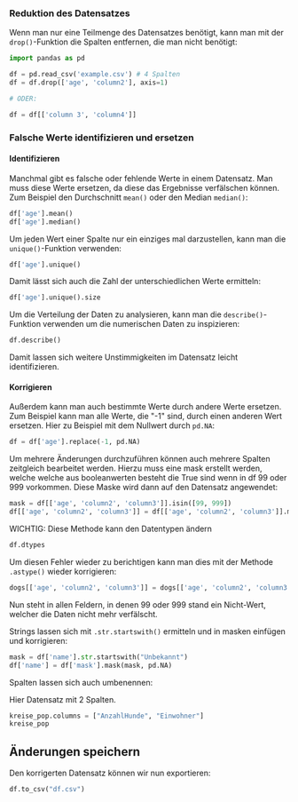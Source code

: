 ### Reduktion des Datensatzes

Wenn man nur eine Teilmenge des Datensatzes benötigt, kann man mit der `drop()`-Funktion die Spalten entfernen, die man nicht benötigt:

```python
import pandas as pd

df = pd.read_csv('example.csv') # 4 Spalten
df = df.drop(['age', 'column2'], axis=1)

# ODER: 

df = df[['column 3', 'column4']]
```

### Falsche Werte identifizieren und ersetzen

#### Identifizieren

Manchmal gibt es falsche oder fehlende Werte in einem Datensatz. Man muss diese Werte ersetzen, da diese das Ergebnisse verfälschen können. Zum Beispiel den Durchschnitt `mean()` oder den Median `median()`:

```python
df['age'].mean()
df['age'].median()
```

Um jeden Wert einer Spalte nur ein einziges mal darzustellen, kann man die `unique()`-Funktion verwenden:

```python
df['age'].unique()
```

Damit lässt sich auch die Zahl der unterschiedlichen Werte ermitteln:

```python
df['age'].unique().size
```

Um die Verteilung der Daten zu analysieren, kann man die `describe()`-Funktion verwenden um die numerischen Daten zu inspizieren:

```python
df.describe()
```

Damit lassen sich weitere Unstimmigkeiten im Datensatz leicht identifizieren. 

#### Korrigieren

Außerdem kann man auch bestimmte Werte durch andere Werte ersetzen. Zum Beispiel kann man alle Werte, die "-1" sind, durch einen anderen Wert ersetzen. Hier zu Beispiel mit dem Nullwert durch `pd.NA`:

```python
df = df['age'].replace(-1, pd.NA)
```

Um mehrere Änderungen durchzuführen können auch mehrere Spalten zeitgleich bearbeitet werden. Hierzu muss eine mask erstellt werden, welche welche aus booleanwerten besteht die True sind wenn in df 99 oder 999 vorkommen. Diese Maske wird dann auf den Datensatz angewendet: 

```python
mask = df[['age', 'column2', 'column3']].isin([99, 999])
df[['age', 'column2', 'column3']] = df[['age', 'column2', 'column3']].mask(mask, pd.NA)
```

WICHTIG: Diese Methode kann den Datentypen ändern

```python
df.dtypes
```

Um diesen Fehler wieder zu berichtigen kann man dies mit der Methode `.astype()` wieder korrigieren:

```python
dogs[['age', 'column2', 'column3']] = dogs[['age', 'column2', 'column3']].astype('Int64')
```

Nun steht in allen Feldern, in denen 99 oder 999 stand ein Nicht-Wert, welcher die Daten nicht mehr verfälscht.

Strings lassen sich mit `.str.startswith()` ermitteln und in masken einfügen und korrigieren:

```python
mask = df['name'].str.startswith("Unbekannt")
df['name'] = df['mask'].mask(mask, pd.NA)
```

Spalten lassen sich auch umbenennen:

Hier Datensatz mit 2 Spalten.
```python
kreise_pop.columns = ["AnzahlHunde", "Einwohner"]
kreise_pop
```

## Änderungen speichern

Den korrigerten Datensatz können wir nun exportieren:

```python
df.to_csv("df.csv")
```